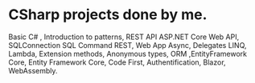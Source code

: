 # CSharp projects done by me.

Basic C# , Introduction to patterns, 
REST API ASP.NET Core Web API,
SQLConnection SQL Command REST,
Web App Async,
Delegates LINQ, Lambda, Extension methods, Anonymous types,
ORM ,EntityFramework Core,
Entity Framework Core, Code First,
Authentification,
Blazor,
WebAssembly.
